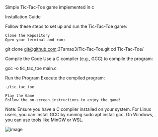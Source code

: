 Simple Tic-Tac-Toe game implemented in c

Installation Guide

Follow these steps to set up and run the Tic-Tac-Toe game:

    Clone the Repository
    Open your terminal and run:

git clone git@github.com:3Tamao3/Tic-Tac-Toe.git
cd Tic-Tac-Toe/

Compile the Code
Use a C compiler (e.g., GCC) to compile the program:

gcc -o tic_tac_toe main.c

Run the Program
Execute the compiled program:

    ./tic_tac_toe

    Play the Game
    Follow the on-screen instructions to enjoy the game!

Note: Ensure you have a C compiler installed on your system. For Linux users, you can install GCC by running sudo apt install gcc. On Windows, you can use tools like MinGW or WSL.

![image](https://github.com/3Tamao3/Tic-Tac-Toe/assets/95978838/d0cc1e9d-37a4-4789-a119-f1b7cedf2400)
